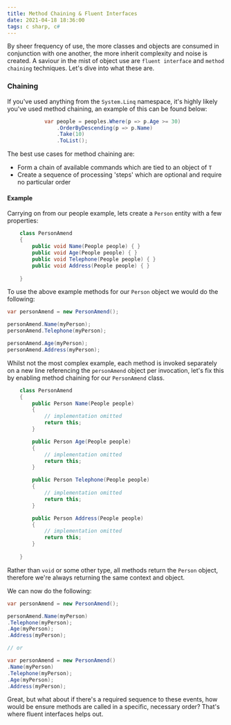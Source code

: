 ```yaml
---
title: Method Chaining & Fluent Interfaces
date: 2021-04-18 18:36:00
tags: c sharp, c#
---
```



By sheer frequency of use, the more classes and objects are consumed in conjunction with one another, the more inherit complexity and noise is created.
A saviour in the mist of object use are `fluent interface` and `method chaining` techniques. Let's dive into what these are.

### Chaining

If you've used anything from the `System.Linq` namespace, it's highly likely you've used method chaining, an example of this can be found below:

```csharp
            var people = peoples.Where(p => p.Age >= 30)
                .OrderByDescending(p => p.Name)
                .Take(10)
                .ToList();
```

The best use cases for method chaining are:

- Form a chain of available commands which are tied to an object of `T`
- Create a sequence of processing 'steps' which are optional and require no particular order

#### Example

Carrying on from our people example, lets create a `Person` entity with a few properties:

```csharp
    class PersonAmend
    {
        public void Name(People people) { }
        public void Age(People people) { }
        public void Telephone(People people) { }
        public void Address(People people) { }
        
    }
```

To use the above example methods for our `Person` object we would do the following:

```csharp
var personAmend = new PersonAmend();

personAmend.Name(myPerson);
personAmend.Telephone(myPerson);

personAmend.Age(myPerson);
personAmend.Address(myPerson);
```

Whilst not the most complex example, each method is invoked separately on a new line referencing the `personAmend` object per invocation, let's fix this by enabling method chaining for our `PersonAmend` class.

```csharp
    class PersonAmend
    {
        public Person Name(People people) 
        { 
            // implementation omitted
            return this;
        }

        public Person Age(People people) 
        {
            // implementation omitted
            return this;
        }

        public Person Telephone(People people)
        {
            // implementation omitted
            return this;
        }

        public Person Address(People people)
        {
            // implementation omitted
            return this;
        }
        
    }
```

Rather than `void` or some other type, all methods return the `Person` object, therefore we're always returning the same context and object.

We can now do the following:

```csharp
var personAmend = new PersonAmend();

personAmend.Name(myPerson)
.Telephone(myPerson);
.Age(myPerson);
.Address(myPerson);

// or 

var personAmend = new PersonAmend()
.Name(myPerson)
.Telephone(myPerson);
.Age(myPerson);
.Address(myPerson);
```

Great, but what about if there's a required sequence to these events, how would be ensure methods are called in a specific, necessary order? That's where fluent interfaces helps out.



